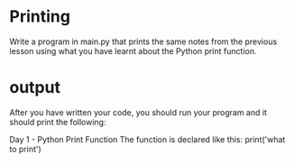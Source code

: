 # Printing

Write a program in main.py that prints the same notes from the previous lesson using what you have learnt about the Python print function.

# output 

After you have written your code, you should run your program and it should print the following:

Day 1 - Python Print Function
The function is declared like this:
print('what to print')